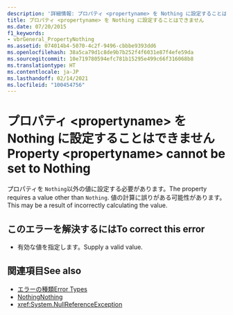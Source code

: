 ```yaml
---
description: '詳細情報: プロパティ <propertyname> を Nothing に設定することはできません'
title: プロパティ <propertyname> を Nothing に設定することはできません
ms.date: 07/20/2015
f1_keywords:
- vbrGeneral_PropertyNothing
ms.assetid: 074014b4-5070-4c2f-9496-cbbbe9393dd6
ms.openlocfilehash: 38a5ca79d1c8de9b7b252f4f6031e87f4efe59da
ms.sourcegitcommit: 10e719780594efc781b15295e499c66f316068b8
ms.translationtype: HT
ms.contentlocale: ja-JP
ms.lasthandoff: 02/14/2021
ms.locfileid: "100454756"
---
```

# <a name="property-propertyname-cannot-be-set-to-nothing"></a><span data-ttu-id="2fb90-103">プロパティ \<propertyname> を Nothing に設定することはできません</span><span class="sxs-lookup"><span data-stu-id="2fb90-103">Property \<propertyname> cannot be set to Nothing</span></span>

<span data-ttu-id="2fb90-104">プロパティを `Nothing`以外の値に設定する必要があります。</span><span class="sxs-lookup"><span data-stu-id="2fb90-104">The property requires a value other than `Nothing`.</span></span> <span data-ttu-id="2fb90-105">値の計算に誤りがある可能性があります。</span><span class="sxs-lookup"><span data-stu-id="2fb90-105">This may be a result of incorrectly calculating the value.</span></span>  
  
## <a name="to-correct-this-error"></a><span data-ttu-id="2fb90-106">このエラーを解決するには</span><span class="sxs-lookup"><span data-stu-id="2fb90-106">To correct this error</span></span>  
  
- <span data-ttu-id="2fb90-107">有効な値を指定します。</span><span class="sxs-lookup"><span data-stu-id="2fb90-107">Supply a valid value.</span></span>  
  
## <a name="see-also"></a><span data-ttu-id="2fb90-108">関連項目</span><span class="sxs-lookup"><span data-stu-id="2fb90-108">See also</span></span>

- [<span data-ttu-id="2fb90-109">エラーの種類</span><span class="sxs-lookup"><span data-stu-id="2fb90-109">Error Types</span></span>](../programming-guide/language-features/error-types.md)
- [<span data-ttu-id="2fb90-110">Nothing</span><span class="sxs-lookup"><span data-stu-id="2fb90-110">Nothing</span></span>](../language-reference/nothing.md)
- <xref:System.NullReferenceException>

